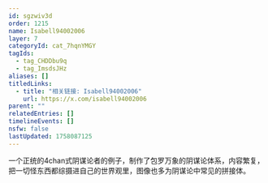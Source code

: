 ```yaml
---
id: sgzwiv3d
order: 1215
name: Isabell94002006
layer: 7
categoryId: cat_7hqnYMGY
tagIds:
  - tag_CHDDbu9q
  - tag_ImsdsJHz
aliases: []
titledLinks:
  - title: "相关链接: Isabell94002006"
    url: https://x.com/isabell94002006
parent: ""
relatedEntries: []
timelineEvents: []
nsfw: false
lastUpdated: 1758087125
---
```


一个正统的4chan式阴谋论者的例子，制作了包罗万象的阴谋论体系，内容繁复，把一切怪东西都综摄进自己的世界观里，图像也多为阴谋论中常见的拼接体。